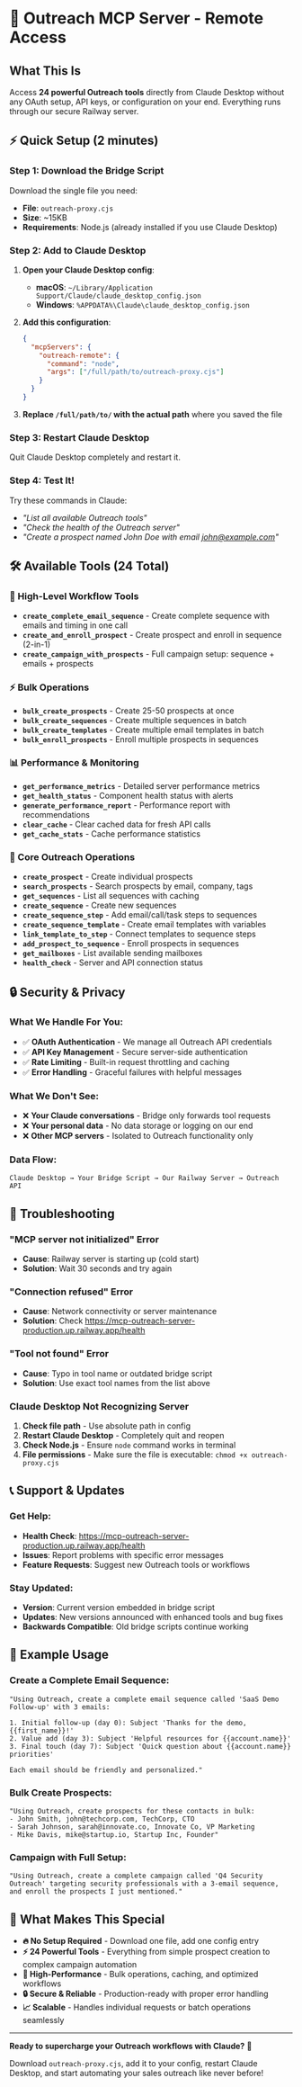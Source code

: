 # 🚀 Outreach MCP Server - Remote Access

## What This Is
Access **24 powerful Outreach tools** directly from Claude Desktop without any OAuth setup, API keys, or configuration on your end. Everything runs through our secure Railway server.

## ⚡ Quick Setup (2 minutes)

### Step 1: Download the Bridge Script
Download the single file you need:
- **File**: `outreach-proxy.cjs`
- **Size**: ~15KB
- **Requirements**: Node.js (already installed if you use Claude Desktop)

### Step 2: Add to Claude Desktop
1. **Open your Claude Desktop config**:
   - **macOS**: `~/Library/Application Support/Claude/claude_desktop_config.json`
   - **Windows**: `%APPDATA%\Claude\claude_desktop_config.json`

2. **Add this configuration**:
   ```json
   {
     "mcpServers": {
       "outreach-remote": {
         "command": "node",
         "args": ["/full/path/to/outreach-proxy.cjs"]
       }
     }
   }
   ```

3. **Replace `/full/path/to/` with the actual path** where you saved the file

### Step 3: Restart Claude Desktop
Quit Claude Desktop completely and restart it.

### Step 4: Test It!
Try these commands in Claude:
- *"List all available Outreach tools"*
- *"Check the health of the Outreach server"*
- *"Create a prospect named John Doe with email john@example.com"*

## 🛠️ Available Tools (24 Total)

### **🎯 High-Level Workflow Tools**
- **`create_complete_email_sequence`** - Create complete sequence with emails and timing in one call
- **`create_and_enroll_prospect`** - Create prospect and enroll in sequence (2-in-1)
- **`create_campaign_with_prospects`** - Full campaign setup: sequence + emails + prospects

### **⚡ Bulk Operations** 
- **`bulk_create_prospects`** - Create 25-50 prospects at once
- **`bulk_create_sequences`** - Create multiple sequences in batch
- **`bulk_create_templates`** - Create multiple email templates in batch
- **`bulk_enroll_prospects`** - Enroll multiple prospects in sequences

### **📊 Performance & Monitoring**
- **`get_performance_metrics`** - Detailed server performance metrics
- **`get_health_status`** - Component health status with alerts
- **`generate_performance_report`** - Performance report with recommendations
- **`clear_cache`** - Clear cached data for fresh API calls
- **`get_cache_stats`** - Cache performance statistics

### **🔧 Core Outreach Operations**
- **`create_prospect`** - Create individual prospects
- **`search_prospects`** - Search prospects by email, company, tags
- **`get_sequences`** - List all sequences with caching
- **`create_sequence`** - Create new sequences
- **`create_sequence_step`** - Add email/call/task steps to sequences
- **`create_sequence_template`** - Create email templates with variables
- **`link_template_to_step`** - Connect templates to sequence steps
- **`add_prospect_to_sequence`** - Enroll prospects in sequences
- **`get_mailboxes`** - List available sending mailboxes
- **`health_check`** - Server and API connection status

## 🔒 Security & Privacy

### **What We Handle For You:**
- ✅ **OAuth Authentication** - We manage all Outreach API credentials
- ✅ **API Key Management** - Secure server-side authentication  
- ✅ **Rate Limiting** - Built-in request throttling and caching
- ✅ **Error Handling** - Graceful failures with helpful messages

### **What We Don't See:**
- ❌ **Your Claude conversations** - Bridge only forwards tool requests
- ❌ **Your personal data** - No data storage or logging on our end
- ❌ **Other MCP servers** - Isolated to Outreach functionality only

### **Data Flow:**
```
Claude Desktop → Your Bridge Script → Our Railway Server → Outreach API
```

## 🚨 Troubleshooting

### **"MCP server not initialized" Error**
- **Cause**: Railway server is starting up (cold start)
- **Solution**: Wait 30 seconds and try again

### **"Connection refused" Error**  
- **Cause**: Network connectivity or server maintenance
- **Solution**: Check https://mcp-outreach-server-production.up.railway.app/health

### **"Tool not found" Error**
- **Cause**: Typo in tool name or outdated bridge script
- **Solution**: Use exact tool names from the list above

### **Claude Desktop Not Recognizing Server**
1. **Check file path** - Use absolute path in config
2. **Restart Claude Desktop** - Completely quit and reopen  
3. **Check Node.js** - Ensure `node` command works in terminal
4. **File permissions** - Make sure the file is executable: `chmod +x outreach-proxy.cjs`

## 📞 Support & Updates

### **Get Help:**
- **Health Check**: https://mcp-outreach-server-production.up.railway.app/health
- **Issues**: Report problems with specific error messages
- **Feature Requests**: Suggest new Outreach tools or workflows

### **Stay Updated:**
- **Version**: Current version embedded in bridge script
- **Updates**: New versions announced with enhanced tools and bug fixes
- **Backwards Compatible**: Old bridge scripts continue working

## 🌟 Example Usage

### **Create a Complete Email Sequence:**
```
"Using Outreach, create a complete email sequence called 'SaaS Demo Follow-up' with 3 emails:

1. Initial follow-up (day 0): Subject 'Thanks for the demo, {{first_name}}!'
2. Value add (day 3): Subject 'Helpful resources for {{account.name}}'  
3. Final touch (day 7): Subject 'Quick question about {{account.name}} priorities'

Each email should be friendly and personalized."
```

### **Bulk Create Prospects:**
```
"Using Outreach, create prospects for these contacts in bulk:
- John Smith, john@techcorp.com, TechCorp, CTO
- Sarah Johnson, sarah@innovate.co, Innovate Co, VP Marketing  
- Mike Davis, mike@startup.io, Startup Inc, Founder"
```

### **Campaign with Full Setup:**
```
"Using Outreach, create a complete campaign called 'Q4 Security Outreach' targeting security professionals with a 3-email sequence, and enroll the prospects I just mentioned."
```

## 🎉 What Makes This Special

- **🔥 No Setup Required** - Download one file, add one config entry
- **⚡ 24 Powerful Tools** - Everything from simple prospect creation to complex campaign automation
- **🚀 High-Performance** - Bulk operations, caching, and optimized workflows
- **🔒 Secure & Reliable** - Production-ready with proper error handling
- **📈 Scalable** - Handles individual requests or batch operations seamlessly

---

**Ready to supercharge your Outreach workflows with Claude?** 🚀

Download `outreach-proxy.cjs`, add it to your config, restart Claude Desktop, and start automating your sales outreach like never before!